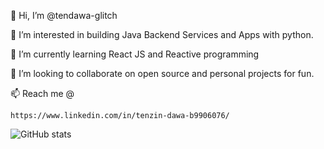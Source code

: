 👋 Hi, I’m @tendawa-glitch

👀 I’m interested in building Java Backend Services and Apps with python.

🌱 I’m currently learning React JS and Reactive programming

💞️ I’m looking to collaborate on open source and personal projects for fun.

📫 Reach me @
```
https://www.linkedin.com/in/tenzin-dawa-b9906076/ 
```

![GitHub stats](https://github-readme-stats.vercel.app/api?username=tendawa-glitch&show_icons=true&theme=tokyonight)
